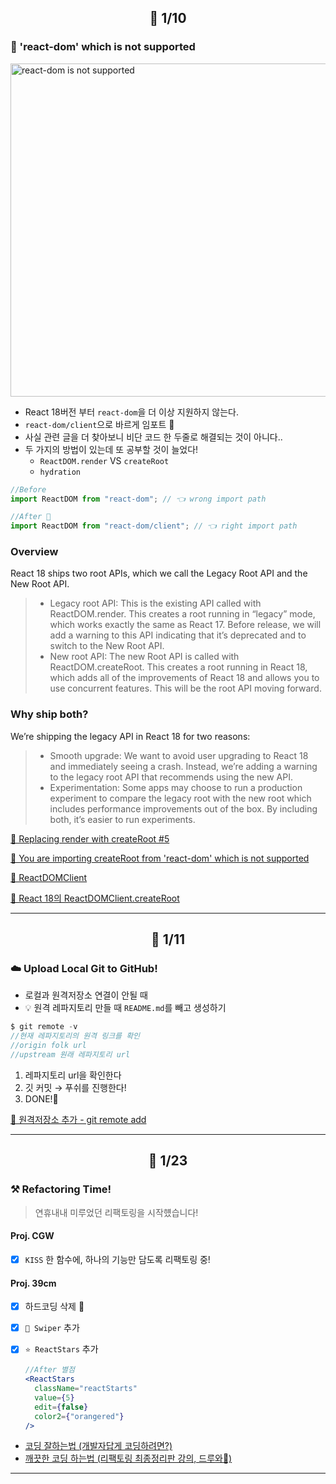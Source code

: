 ## <p align="center"> 📆 1/10

### 🚨 'react-dom' which is not supported

<img width="533" alt="react-dom is not supported" src="https://user-images.githubusercontent.com/110847597/211842990-a8022d9d-34d6-4f74-9a10-9b245debe996.png">

- React 18버전 부터 `react-dom`을 더 이상 지원하지 않는다.
- `react-dom/client`으로 바르게 임포트 👏
- 사실 관련 글을 더 찾아보니 비단 코드 한 두줄로 해결되는 것이 아니다..
- 두 가지의 방법이 있는데 또 공부할 것이 늘었다!
  - `ReactDOM.render` VS `createRoot`
  - `hydration`

```jsx
//Before
import ReactDOM from "react-dom"; // 👈️ wrong import path
```

```jsx
//After 💯
import ReactDOM from "react-dom/client"; // 👈️ right import path
```

### Overview

React 18 ships two root APIs, which we call the Legacy Root API and the New Root API.

> - Legacy root API: This is the existing API called with ReactDOM.render. This creates a root running in “legacy” mode, which works exactly the same as React 17. Before release, we will add a warning to this API indicating that it’s deprecated and to switch to the New Root API.
> - New root API: The new Root API is called with ReactDOM.createRoot. This creates a root running in React 18, which adds all of the improvements of React 18 and allows you to use concurrent features. This will be the root API moving forward.

### Why ship both?

We’re shipping the legacy API in React 18 for two reasons:

> - Smooth upgrade: We want to avoid user upgrading to React 18 and immediately seeing a crash. Instead, we’re adding a warning to the legacy root API that recommends using the new API.
> - Experimentation: Some apps may choose to run a production experiment to compare the legacy root with the new root which includes performance improvements out of the box. By including both, it’s easier to run experiments.

[📎 Replacing render with createRoot #5](https://github.com/reactwg/react-18/discussions/5)

[📎 You are importing createRoot from 'react-dom' which is not supported](https://bobbyhadz.com/blog/react-you-are-importing-createroot-from-react-dom)

[📎 ReactDOMClient](https://reactjs.org/docs/react-dom-client.html)

[📎 React 18의 ReactDOMClient.createRoot](https://velog.io/@ggong/React-18%EC%97%90%EC%84%9C-ReactDOM.render-%EB%8C%80%EC%8B%A0-createRoot-%EC%93%B0%EA%B8%B0)

---

## <p align="center"> 📆 1/11

### ☁️ Upload Local Git to GitHub!

- 로컬과 원격저장소 연결이 안될 때
- 💡 원격 레파지토리 만들 때 `README.md`를 빼고 생성하기

```jsx
$ git remote -v
//현재 레파지토리의 원격 링크를 확인
//origin folk url
//upstream 원래 레파지토리 url
```

1. 레파지토리 url을 확인한다
1. 깃 커밋 → 푸쉬를 진행한다!
1. DONE!👏

[📎 원격저장소 추가 - git remote add](https://shanepark.tistory.com/284)

---

## <p align="center"> 📆 1/23

### ⚒️ Refactoring Time!

> 연휴내내 미루었던 리팩토링을 시작헀습니다!

#### Proj. CGW

- [x] `KISS` 한 함수에, 하나의 기능만 담도록 리팩토링 중!

#### Proj. 39cm

- [x] 하드코딩 삭제 👋
- [x] `💨 Swiper` 추가
- [x] `⭐️ ReactStars` 추가

  ```jsx
  //After 별점
  <ReactStars
    className="reactStarts"
    value={5}
    edit={false}
    color2={"orangered"}
  />
  ```

- [코딩 잘하는법 (개발자답게 코딩하려면?)](https://www.youtube.com/watch?v=WF_bzlpaW0I&list=PL1QuuH44oPS3Ss2l8__ai4bbpSe0bUHmU&index=3)
- [깨끗한 코딩 하는법 (리팩토링 최종정리판 강의, 드루와🥳)](https://www.youtube.com/watch?v=81gaY3Du6OI)

---
